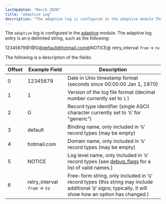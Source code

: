 ```yaml
---
lastUpdated: "March 2020"
title: "adaptive Log"
description: "The adaptive log is configured in the adaptive module The adaptive log entry is an delimited string such as the following The following is a description of the fields Table 35 3 Adaptive Record Fields Offset Example Field Description 0 12345679 Date in Unix timestamp format seconds since 00 00..."
---
```


The `adaptive` log is configured in the [adaptive](/momentum/4/modules/4-adaptive) module. The adaptive log entry is an `@` delimited string, such as the following:

12345679@1@G@default@hotmail.com@NOTICE@ retry_interval *`from`* -> *`to`*

The following is a description of the fields:

<a name="adaptive.log.format.fields"></a> 


| Offset | Example Field | Description |
| --- | --- | --- |
| 0 | 12345679 | Date in Unix timestamp format (seconds since 00:00:00 Jan 1, 1970) |
| 1 | 1 | Version of the log file format (decimal number currently set to `1` ) |
| 2 | G | Record type identifier (single ASCII character currently set to ‘`G`’ for "generic") |
| 3 | default | Binding name, only included in ‘`G`’ record types (may be empty) |
| 4 | hotmail.com | Domain name, only included in ‘`G`’ record types (may be empty) |
| 5 | NOTICE | Log level name, only included in ‘`G`’ record types (see [debug_flags](/momentum/4/config/ref-debug-flags) for a list of valid names.) |
| 6 | retry_interval *`from`* -> *`to`* | Free-form string, only included in ‘`G`’ record types (this string may include additional ‘`@`’ signs; typically, it will show how an option has changed.) |